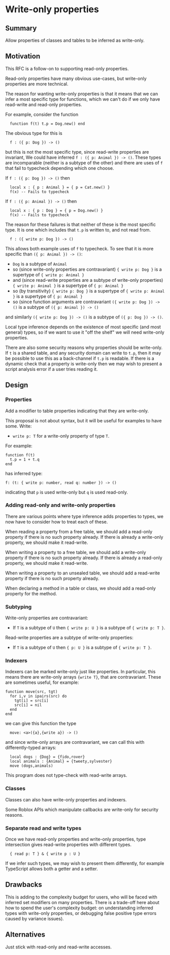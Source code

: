 # Write-only properties

## Summary

Allow properties of classes and tables to be inferred as write-only.

## Motivation

This RFC is a follow-on to supporting read-only properties.

Read-only properties have many obvious use-cases, but write-only properties
are more technical.

The reason for wanting write-only properties is that it means
that we can infer a most specific type for functions, which we can't do if
we only have read-write and read-only properties.

For example, consider the function
```luau
  function f(t) t.p = Dog.new() end
```

The obvious type for this is
```luau
  f : ({ p: Dog }) -> ()
```

but this is not the most specific type, since read-write properties
are invariant, We could have inferred `f : ({ p: Animal }) -> ()`.
These types are incomparable (neither is a subtype of the other)
and there are uses of `f` that fail to typecheck depending which one choose.

If `f : ({ p: Dog }) -> ()` then
```luau
  local x : { p : Animal } = { p = Cat.new() }
  f(x) -- Fails to typecheck
```

If `f : ({ p: Animal }) -> ()` then
```luau
  local x : { p : Dog } = { p = Dog.new() }
  f(x) -- Fails to typecheck
```

The reason for these failures is that neither of these is the most
specific type. It is one which includes that `t.p` is written to, and
not read from.
```luau
  f : ({ write p: Dog }) -> ()
```

This allows both example uses of `f` to typecheck. To see that it is more specific than `({ p: Animal }) -> ()`:

* `Dog` is a subtype of `Animal`
* so (since write-only properties are contravariant) `{ write p: Dog }` is a supertype of `{ write p: Animal }`
* and (since read-write properties are a subtype of write-only properties)  `{ write p: Animal }` is a supertype of `{ p: Animal }`
* so (by transitivity)  `{ write p: Dog }` is a supertype of `{ write p: Animal }` is a supertype of `{ p: Animal }`
* so (since function arguments are contravariant `({ write p: Dog }) -> ()` is a subtype of `({ p: Animal }) -> ()`

and similarly `({ write p: Dog }) -> ()` is a subtype of `({ p: Dog }) -> ()`.

Local type inference depends on the existence of most specific (and most general) types,
so if we want to use it "off the shelf" we will need write-only properties.

There are also some security reasons why properties should be
write-only. If `t` is a shared table, and any security domain can
write to `t.p`, then it may be possible to use this as a back-channel
if `t.p` is readable. If there is a dynamic check that a property is
write-only then we may wish to present a script analysis error if a
user tries reading it.

## Design

### Properties

Add a modifier to table properties indicating that they are write-only.

This proposal is not about syntax, but it will be useful for examples to have some. Write:

* `write p: T` for a write-only property of type `T`.

For example:
```luau
function f(t)
  t.p = 1 + t.q
end
```
has inferred type:
```
f: (t: { write p: number, read q: number }) -> ()
```
indicating that `p` is used write-only but `q` is used read-only.

### Adding read-only and write-only properties

There are various points where type inference adds properties to types, we now have to consider how to treat each of these.

When reading a property from a free table, we should add a read-only
property if there is no such property already. If there is already a
write-only property, we should make it read-write.

When writing a property to a free table, we should add a write-only
property if there is no such property already. If there is already a
read-only property, we should make it read-write.

When writing a property to an unsealed table, we should add a read-write
property if there is no such property already.

When declaring a method in a table or class, we should add a read-only property for the method.

### Subtyping

Write-only properties are contravariant:

* If `T` is a subtype of `U` then `{ write p: U }` is a subtype of `{ write p: T }`.

Read-write properties are a subtype of write-only properties:

* If `T` is a subtype of `U` then `{ p: U }` is a subtype of `{ write p: T }`.

### Indexers

Indexers can be marked write-only just like properties. In
particular, this means there are write-only arrays `{write T}`, that are
contravariant. These are sometimes useful, for example:

```luau
function move(src, tgt)
  for i,v in ipairs(src) do
    tgt[i] = src[i]
    src[i] = nil
  end
end
```

we can give this function the type
```
  move: <a>({a},{write a}) -> ()
```

and since write-only arrays are contravariant, we can call this with differently-typed
arrays:
```luau
  local dogs : {Dog} = {fido,rover}
  local animals : {Animal} = {tweety,sylvester}
  move (dogs,animals)
```

This program does not type-check with read-write arrays.

### Classes

Classes can also have write-only properties and indexers.

Some Roblox APIs which manipulate callbacks are write-only for security reasons.

### Separate read and write types

Once we have read-only properties and write-only properties, type intersection
gives read-write properties with different types.

```luau
  { read p: T } & { write p : U }
```

If we infer such types, we may wish to present them differently, for
example TypeScript allows both a getter and a setter.

## Drawbacks

This is adding to the complexity budget for users, who will be faced
with inferred set modifiers on many properties.  There is a trade-off
here about how to spend the user's complexity budget: on understanding
inferred types with write-only properties, or debugging false positive
type errors caused by variance issues).

## Alternatives

Just stick with read-only and read-write accesses.
